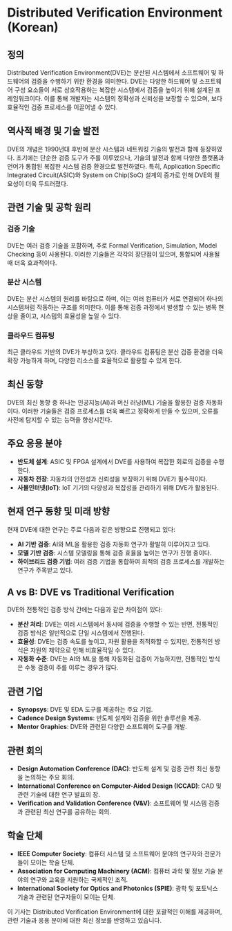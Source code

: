 # Distributed Verification Environment (Korean)

## 정의
Distributed Verification Environment(DVE)는 분산된 시스템에서 소프트웨어 및 하드웨어의 검증을 수행하기 위한 환경을 의미한다. DVE는 다양한 하드웨어 및 소프트웨어 구성 요소들이 서로 상호작용하는 복잡한 시스템에서 검증을 높이기 위해 설계된 프레임워크이다. 이를 통해 개발자는 시스템의 정확성과 신뢰성을 보장할 수 있으며, 보다 효율적인 검증 프로세스를 이끌어낼 수 있다.

## 역사적 배경 및 기술 발전
DVE의 개념은 1990년대 후반에 분산 시스템과 네트워킹 기술의 발전과 함께 등장하였다. 초기에는 단순한 검증 도구가 주를 이루었으나, 기술의 발전과 함께 다양한 플랫폼과 언어가 통합된 복잡한 시스템 검증 환경으로 발전하였다. 특히, Application Specific Integrated Circuit(ASIC)와 System on Chip(SoC) 설계의 증가로 인해 DVE의 필요성이 더욱 두드러졌다.

## 관련 기술 및 공학 원리
### 검증 기술
DVE는 여러 검증 기술을 포함하며, 주로 Formal Verification, Simulation, Model Checking 등이 사용된다. 이러한 기술들은 각각의 장단점이 있으며, 통합되어 사용될 때 더욱 효과적이다.

### 분산 시스템
DVE는 분산 시스템의 원리를 바탕으로 하며, 이는 여러 컴퓨터가 서로 연결되어 하나의 시스템처럼 작동하는 구조를 의미한다. 이를 통해 검증 과정에서 발생할 수 있는 병목 현상을 줄이고, 시스템의 효율성을 높일 수 있다.

### 클라우드 컴퓨팅
최근 클라우드 기반의 DVE가 부상하고 있다. 클라우드 컴퓨팅은 분산 검증 환경을 더욱 확장 가능하게 하며, 다양한 리소스를 효율적으로 활용할 수 있게 한다.

## 최신 동향
DVE의 최신 동향 중 하나는 인공지능(AI)과 머신 러닝(ML) 기술을 활용한 검증 자동화이다. 이러한 기술들은 검증 프로세스를 더욱 빠르고 정확하게 만들 수 있으며, 오류를 사전에 탐지할 수 있는 능력을 향상시킨다.

## 주요 응용 분야
- **반도체 설계**: ASIC 및 FPGA 설계에서 DVE를 사용하여 복잡한 회로의 검증을 수행한다.
- **자동차 전장**: 자동차의 안전성과 신뢰성을 보장하기 위해 DVE가 필수적이다.
- **사물인터넷(IoT)**: IoT 기기의 다양성과 복잡성을 관리하기 위해 DVE가 활용된다.

## 현재 연구 동향 및 미래 방향
현재 DVE에 대한 연구는 주로 다음과 같은 방향으로 진행되고 있다:
- **AI 기반 검증**: AI와 ML을 활용한 검증 자동화 연구가 활발히 이루어지고 있다.
- **모델 기반 검증**: 시스템 모델링을 통해 검증 효율을 높이는 연구가 진행 중이다.
- **하이브리드 검증 기법**: 여러 검증 기법을 통합하여 최적의 검증 프로세스를 개발하는 연구가 주목받고 있다.

## A vs B: DVE vs Traditional Verification
DVE와 전통적인 검증 방식 간에는 다음과 같은 차이점이 있다:
- **분산 처리**: DVE는 여러 시스템에서 동시에 검증을 수행할 수 있는 반면, 전통적인 검증 방식은 일반적으로 단일 시스템에서 진행된다.
- **효율성**: DVE는 검증 속도를 높이고, 자원 활용을 최적화할 수 있지만, 전통적인 방식은 자원의 제약으로 인해 비효율적일 수 있다.
- **자동화 수준**: DVE는 AI와 ML을 통해 자동화된 검증이 가능하지만, 전통적인 방식은 수동 검증이 주를 이루는 경우가 많다.

## 관련 기업
- **Synopsys**: DVE 및 EDA 도구를 제공하는 주요 기업.
- **Cadence Design Systems**: 반도체 설계와 검증을 위한 솔루션을 제공.
- **Mentor Graphics**: DVE와 관련된 다양한 소프트웨어 도구를 개발.

## 관련 회의
- **Design Automation Conference (DAC)**: 반도체 설계 및 검증 관련 최신 동향을 논의하는 주요 회의.
- **International Conference on Computer-Aided Design (ICCAD)**: CAD 및 관련 기술에 대한 연구 발표의 장.
- **Verification and Validation Conference (V&V)**: 소프트웨어 및 시스템 검증과 관련된 최신 연구를 공유하는 회의.

## 학술 단체
- **IEEE Computer Society**: 컴퓨터 시스템 및 소프트웨어 분야의 연구자와 전문가들이 모이는 학술 단체.
- **Association for Computing Machinery (ACM)**: 컴퓨터 과학 및 정보 기술 분야의 연구와 교육을 지원하는 국제적인 조직.
- **International Society for Optics and Photonics (SPIE)**: 광학 및 포토닉스 기술과 관련된 연구자들이 모이는 단체.

이 기사는 Distributed Verification Environment에 대한 포괄적인 이해를 제공하며, 관련 기술과 응용 분야에 대한 최신 정보를 반영하고 있습니다.